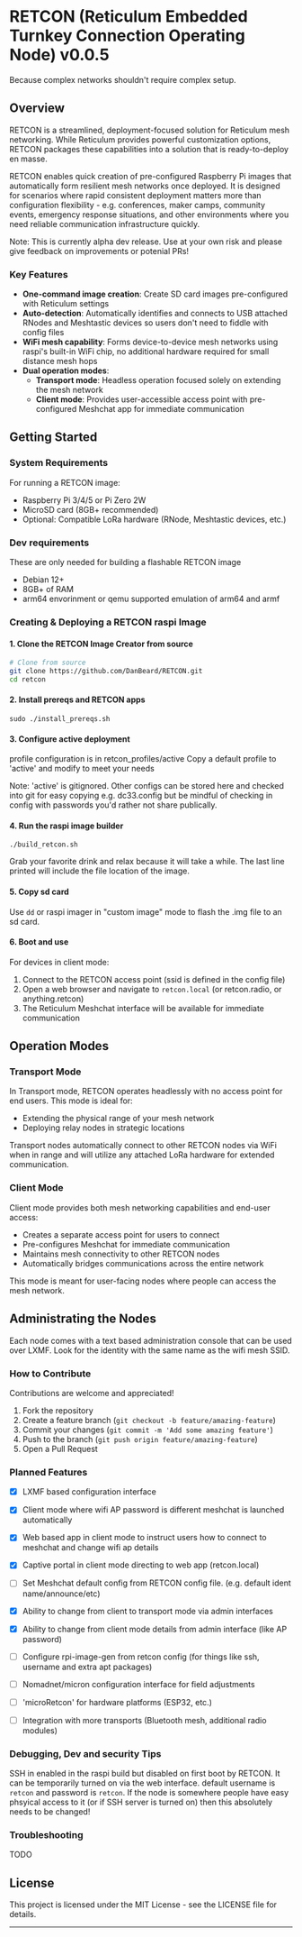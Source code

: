 # RETCON (Reticulum Embedded Turnkey Connection Operating Node) v0.0.5

Because complex networks shouldn't require complex setup.

## Overview

RETCON is a streamlined, deployment-focused solution for Reticulum mesh networking.  While Reticulum provides powerful customization options, RETCON packages these capabilities into a solution that is ready-to-deploy en masse.

RETCON enables quick creation of pre-configured Raspberry Pi images that automatically form resilient mesh networks once deployed. It is designed for scenarios where rapid consistent deployment matters more than configuration flexibility - e.g. conferences, maker camps, community events, emergency response situations, and other environments where you need reliable communication infrastructure quickly.

Note: This is currently alpha dev release. Use at your own risk and please give feedback on improvements or potenial PRs!

### Key Features

- **One-command image creation**: Create SD card images pre-configured with Reticulum settings
- **Auto-detection**: Automatically identifies and connects to USB attached RNodes and Meshtastic devices so users don't need to fiddle with config files
- **WiFi mesh capability**: Forms device-to-device mesh networks using raspi's built-in WiFi chip, no additional hardware required for small distance mesh hops
- **Dual operation modes**:
  - **Transport mode**: Headless operation focused solely on extending the mesh network
  - **Client mode**: Provides user-accessible access point with pre-configured Meshchat app for immediate communication


## Getting Started

### System Requirements

For running a RETCON image:

- Raspberry Pi 3/4/5 or Pi Zero 2W
- MicroSD card (8GB+ recommended)
- Optional: Compatible LoRa hardware (RNode, Meshtastic devices, etc.)

### Dev requirements
These are only needed for building a flashable RETCON image
- Debian 12+
- 8GB+ of RAM
- arm64 envorinment or qemu supported emulation of arm64 and armf

### Creating & Deploying a RETCON raspi Image


#### 1. Clone the RETCON Image Creator from source

```bash
# Clone from source
git clone https://github.com/DanBeard/RETCON.git
cd retcon

```

#### 2. Install prereqs and RETCON apps 
`sudo ./install_prereqs.sh`


#### 3. Configure active deployment
profile configuration is in retcon_profiles/active
Copy a default profile to 'active' and modify to meet your needs

Note: 'active' is gitignored. Other configs can be stored here and checked into git for easy copying e.g. dc33.config but be mindful of checking in config with passwords you'd rather not share publically. 


#### 4. Run the raspi image builder
`./build_retcon.sh`

Grab your favorite drink and relax because it will take a while. The last line printed will include the file location of the image. 

#### 5. Copy sd card

Use `dd` or raspi imager in "custom image" mode to flash the .img file to an sd card.

#### 6. Boot and use
For devices in client mode:
1. Connect to the RETCON access point (ssid is defined in the config file)
2. Open a web browser and navigate to `retcon.local` (or retcon.radio, or anything.retcon)
3. The Reticulum Meshchat interface will be available for immediate communication

## Operation Modes

### Transport Mode

In Transport mode, RETCON operates headlessly with no access point for end users. This mode is ideal for:
- Extending the physical range of your mesh network
- Deploying relay nodes in strategic locations

Transport nodes automatically connect to other RETCON nodes via WiFi when in range and will utilize any attached LoRa hardware for extended communication.

### Client Mode

Client mode provides both mesh networking capabilities and end-user access:
- Creates a separate access point for users to connect
- Pre-configures Meshchat for immediate communication
- Maintains mesh connectivity to other RETCON nodes
- Automatically bridges communications across the entire network

This mode is meant for user-facing nodes where people can access the mesh network.

## Administrating the Nodes
Each node comes with a text based administration console that can be used over LXMF. Look for the identity with the same name as the wifi mesh SSID.

### How to Contribute

Contributions are welcome and appreciated!

1. Fork the repository
2. Create a feature branch (`git checkout -b feature/amazing-feature`)
3. Commit your changes (`git commit -m 'Add some amazing feature'`)
4. Push to the branch (`git push origin feature/amazing-feature`)
5. Open a Pull Request

### Planned Features

- [x] LXMF based configuration interface
- [x] Client mode where wifi AP password is different meshchat is launched automatically
- [x] Web based app in client mode to instruct users how to connect to meshchat and change wifi ap details
- [x] Captive portal in client mode directing to web app (retcon.local)
- [ ] Set Meshchat default config from RETCON config file. (e.g. default ident name/announce/etc)
- [x] Ability to change from client to transport mode via admin interfaces
- [x] Ability to change from client mode details from admin interface (like AP password)
- [ ] Configure rpi-image-gen from retcon config (for things like ssh, username and extra apt packages)
- [ ] Nomadnet/micron configuration interface for field adjustments
- [ ] 'microRetcon' for hardware platforms (ESP32, etc.)
- [ ] Integration with more transports (Bluetooth mesh, additional radio modules)


### Debugging, Dev and security Tips

SSH in enabled in the raspi build but disabled on first boot by RETCON. It can be temporarily turned on via the web interface. 
default username is `retcon` and password is `retcon`. If the node is somewhere people have easy phsyical access to it (or if SSH server is turned on) then this absolutely needs to be changed! 

### Troubleshooting

TODO 

## License

This project is licensed under the MIT License - see the LICENSE file for details.


---

